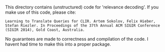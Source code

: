This directory contains (unstructured) code for 'relevance decoding'. If you make use of this code, please cite:

	Learning to Translate Queries for CLIR. Artem Sokolov, Felix Hieber, Stefan Riezler. In Proceedings of the 37th Annual ACM SIGIR Conference (SIGIR 2014), Gold Coast, Australia.

No guarantees are made to correctness and compilation of the code. I havent had time to make this into a proper package.

